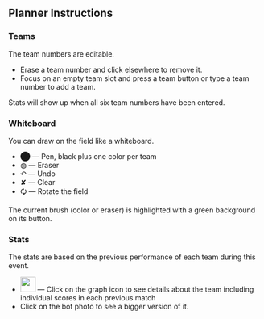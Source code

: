  ## Planner Instructions

 ### Teams

 The team numbers are editable.  

  - Erase a team number and click elsewhere to remove it.
  - Focus on an empty team slot and press a team button or type a team number to add a team.

Stats will show up when all six team numbers have been entered.

 ### Whiteboard

 You can draw on the field like a whiteboard.

  - ⬤ — Pen, black plus one color per team
  - ◍ — Eraser
  - ↶ — Undo
  - ✘ — Clear
  - 🗘 — Rotate the field

The current brush (color or eraser) is highlighted with a green background on its button.

### Stats

The stats are based on the previous performance of each team during this event.

 - <img src=/graph.svg width=30> — Click on the graph icon to see details about the team including individual scores in each previous match
 - Click on the bot photo to see a bigger version of it.

